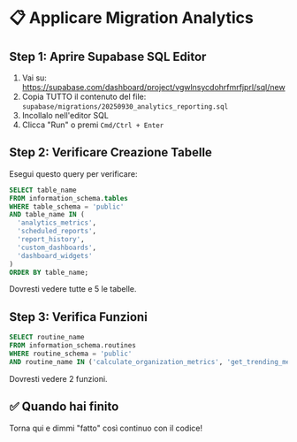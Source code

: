 # 📋 Applicare Migration Analytics

## Step 1: Aprire Supabase SQL Editor

1. Vai su: https://supabase.com/dashboard/project/vgwlnsycdohrfmrfjprl/sql/new
2. Copia TUTTO il contenuto del file: `supabase/migrations/20250930_analytics_reporting.sql`
3. Incollalo nell'editor SQL
4. Clicca "Run" o premi `Cmd/Ctrl + Enter`

## Step 2: Verificare Creazione Tabelle

Esegui questo query per verificare:

```sql
SELECT table_name
FROM information_schema.tables
WHERE table_schema = 'public'
AND table_name IN (
  'analytics_metrics',
  'scheduled_reports',
  'report_history',
  'custom_dashboards',
  'dashboard_widgets'
)
ORDER BY table_name;
```

Dovresti vedere tutte e 5 le tabelle.

## Step 3: Verifica Funzioni

```sql
SELECT routine_name
FROM information_schema.routines
WHERE routine_schema = 'public'
AND routine_name IN ('calculate_organization_metrics', 'get_trending_metrics');
```

Dovresti vedere 2 funzioni.

## ✅ Quando hai finito

Torna qui e dimmi "fatto" così continuo con il codice!
